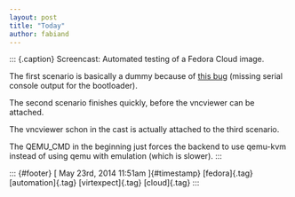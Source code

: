 ```yaml
---
layout: post
title: "Today"
author: fabiand
---
```



::: {.caption}
Screencast: Automated testing of a Fedora Cloud image.

The first scenario is basically a dummy because of [this
bug](https://fedorahosted.org/cloud/ticket/60) (missing serial console
output for the bootloader).

The second scenario finishes quickly, before the vncviewer can be
attached.

The vncviewer schon in the cast is actually attached to the third
scenario.

The QEMU\_CMD in the beginning just forces the backend to use qemu-kvm
instead of using qemu with emulation (which is slower).
:::

::: {#footer}
[ May 23rd, 2014 11:51am ]{#timestamp} [fedora]{.tag} [automation]{.tag}
[virtexpect]{.tag} [cloud]{.tag}
:::
